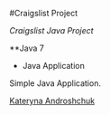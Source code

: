 #Craigslist Project

*Craigslist Java Project*

**Java 7

* Java Application

Simple Java Application.

[Kateryna Androshchuk](https://github.com/kandroshchuk)
